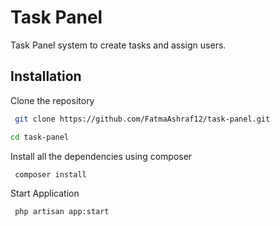 
# Task Panel

Task Panel system to create tasks and assign users.


## Installation

Clone the repository


```bash
 git clone https://github.com/FatmaAshraf12/task-panel.git
```

```bash
cd task-panel
```
Install all the dependencies using composer

```bash
 composer install
```

Start Application

```bash
 php artisan app:start
```

